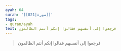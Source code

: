 ```yaml
---
ayah: 64
surah: '[[021|سورة]]'
tags:
- quran/ayah
text: فرجعوا إلى أنفسهم فقالوا إنكم أنتم الظالمون
---
```

> فرجعوا إلى أنفسهم فقالوا إنكم أنتم الظالمون
